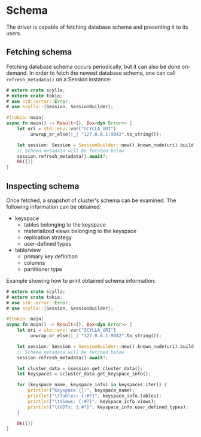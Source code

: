 # Schema

The driver is capable of fetching database schema and presenting it to its users.

## Fetching schema

Fetching database schema occurs periodically, but it can also be done on-demand. In order to fetch the newest database schema, one can call `refresh_metadata()` on a Session instance: 
```rust
# extern crate scylla;
# extern crate tokio;
# use std::error::Error;
# use scylla::{Session, SessionBuilder};

#[tokio::main]
async fn main() -> Result<(), Box<dyn Error>> {
    let uri = std::env::var("SCYLLA_URI")
        .unwrap_or_else(|_| "127.0.0.1:9042".to_string());

    let session: Session = SessionBuilder::new().known_node(uri).build().await?;
    // Schema metadata will be fetched below
    session.refresh_metadata().await?;
    Ok(())
}
```

## Inspecting schema

Once fetched, a snapshot of cluster's schema can be examined. The following information can be obtained:
 - keyspace
   - tables belonging to the keyspace
   - materialized views belonging to the keyspace
   - replication strategy
   - user-defined types
 - table/view
   - primary key definition
   - columns
   - partitioner type

Example showing how to print obtained schema information:

```rust
# extern crate scylla;
# extern crate tokio;
# use std::error::Error;
# use scylla::{Session, SessionBuilder};

#[tokio::main]
async fn main() -> Result<(), Box<dyn Error>> {
    let uri = std::env::var("SCYLLA_URI")
        .unwrap_or_else(|_| "127.0.0.1:9042".to_string());

    let session: Session = SessionBuilder::new().known_node(uri).build().await?;
    // Schema metadata will be fetched below
    session.refresh_metadata().await?;

    let cluster_data = &session.get_cluster_data();
    let keyspaces = &cluster_data.get_keyspace_info();

    for (keyspace_name, keyspace_info) in keyspaces.iter() {
        println!("Keyspace {}:", keyspace_name);
        println!("\tTables: {:#?}", keyspace_info.tables);
        println!("\tViews: {:#?}", keyspace_info.views);
        println!("\tUDTs: {:#?}", keyspace_info.user_defined_types);
    }

    Ok(())
}
```
